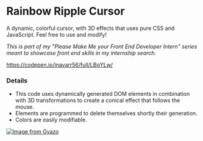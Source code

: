 # Rainbow Ripple Cursor
A dynamic, colorful cursor, with 3D effects that uses pure CSS and JavaScript. Feel free to use and modify!

*This is part of my "Please Make Me your Front End Developer Intern" series meant to showcase front end skills in my internship search.*

https://codepen.io/jnavarr56/full/LBqYLw/

### Details

- This code uses dynamically generated DOM elements in combination with 3D transformations to create
a conical effect that follows the mouse.
- Elements are programmed to delete themselves shortly their generation.
- Colors are easily modifiable.




[![Image from Gyazo](https://i.gyazo.com/14cccfda6df87dfcae61052d5849fb65.gif)](https://gyazo.com/14cccfda6df87dfcae61052d5849fb65)
